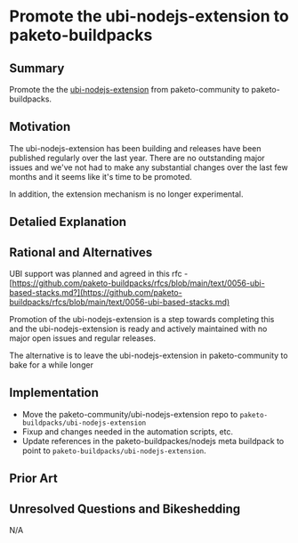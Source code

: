 # Promote the ubi-nodejs-extension to paketo-buildpacks

## Summary

Promote the the [ubi-nodejs-extension](https://github.com/paketo-community/ubi-nodejs-extension)
from paketo-community to paketo-buildpacks.

## Motivation 

The ubi-nodejs-extension has been building and releases have been published regularly over the
last year. There are no outstanding major issues and we've not had to make any substantial
changes over the last few months and it seems like it's time to be promoted.

In addition, the extension mechanism is no longer experimental.

## Detalied Explanation

## Rational and Alternatives

UBI support was planned and agreed in this rfc -
[https://github.com/paketo-buildpacks/rfcs/blob/main/text/0056-ubi-based-stacks.md?](https://github.com/paketo-buildpacks/rfcs/blob/main/text/0056-ubi-based-stacks.md) 

Promotion of the ubi-nodejs-extension is a step towards completing this and the ubi-nodejs-extension
is ready and actively maintained with no major open issues and regular releases.

The alternative is to leave the ubi-nodejs-extension in paketo-community to bake for a while longer

## Implementation

* Move the paketo-community/ubi-nodejs-extension repo to `paketo-buildpacks/ubi-nodejs-extension`
* Fixup and changes needed in the automation scripts, etc.
* Update references in the paketo-buildpackes/nodejs meta buildpack to point to
  `paketo-buildpacks/ubi-nodejs-extension`. 

## Prior Art

## Unresolved Questions and Bikeshedding

N/A


